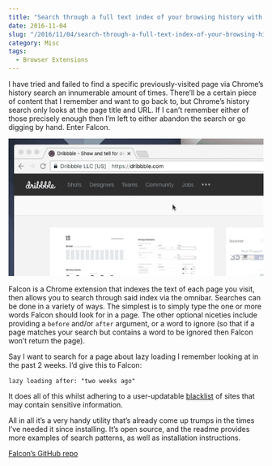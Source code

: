 ```yaml
---
title: "Search through a full text index of your browsing history with Falcon"
date: 2016-11-04
slug: "/2016/11/04/search-through-a-full-text-index-of-your-browsing-history-with-falcon/"
category: Misc
tags:
  - Browser Extensions
---
```


I have tried and failed to find a specific previously-visited page via Chrome’s history search an innumerable amount of times. There’ll be a certain piece of content that I remember and want to go back to, but Chrome’s history search only looks at the page title and URL. If I can’t remember either of those precisely enough then I’m left to either abandon the search or go digging by hand. Enter Falcon.

![Falcon in action](/static/posts/search-through-a-full-text-index-of-your-browsing-history-with-falcon/falcon.gif)

Falcon is a Chrome extension that indexes the text of each page you visit, then allows you to search through said index via the omnibar. Searches can be done in a variety of ways. The simplest is to simply type the one or more words Falcon should look for in a page. The other optional niceties include providing a `before` and/or `after` argument, or a word to ignore (so that if a page matches your search but contains a word to be ignored then Falcon won’t return the page).

Say I want to search for a page about lazy loading I remember looking at in the past 2 weeks. I’d give this to Falcon:

```
lazy loading after: "two weeks ago"
```

It does all of this whilst adhering to a user-updatable [blacklist](https://github.com/lengstrom/falcon/blob/eaf010805f0d0b4745764697cc17d1d7c955eb70/extension/js/blacklist2.js) of sites that may contain sensitive information.

All in all it’s a very handy utility that’s already come up trumps in the times I’ve needed it since installing. It’s open source, and the readme provides more examples of search patterns, as well as installation instructions.

[Falcon’s GitHub repo](https://github.com/lengstrom/falcon)

